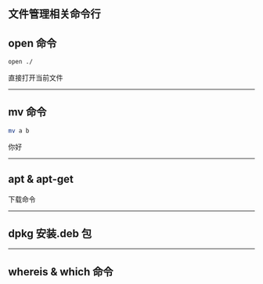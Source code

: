 ## 文件管理相关命令行

## open 命令

```bash
open ./
```

直接打开当前文件

---

## mv 命令

```bash
mv a b
```

你好

---

## apt  & apt-get

下载命令



---

## dpkg 安装.deb 包



---

## whereis & which 命令

